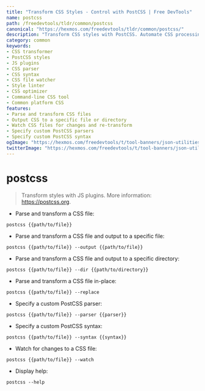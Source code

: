 ```yaml
---
title: "Transform CSS Styles - Control with PostCSS | Free DevTools"
name: postcss
path: /freedevtools/tldr/common/postcss
canonical: "https://hexmos.com/freedevtools/tldr/common/postcss/"
description: "Transform CSS styles with PostCSS. Automate CSS processing and enhance your workflow using JavaScript plugins. Free online tool, no registration required."
category: common
keywords:
- CSS transformer
- PostCSS styles
- JS plugins
- CSS parser
- CSS syntax
- CSS file watcher
- Style linter
- CSS optimizer
- Command-line CSS tool
- Common platform CSS
features:
- Parse and transform CSS files
- Output CSS to a specific file or directory
- Watch CSS files for changes and re-transform
- Specify custom PostCSS parsers
- Specify custom PostCSS syntax
ogImage: "https://hexmos.com/freedevtools/t/tool-banners/json-utilities-banner.png"
twitterImage: "https://hexmos.com/freedevtools/t/tool-banners/json-utilities-banner.png"
---
```


# postcss

> Transform styles with JS plugins.
> More information: <https://postcss.org>.

- Parse and transform a CSS file:

`postcss {{path/to/file}}`

- Parse and transform a CSS file and output to a specific file:

`postcss {{path/to/file}} --output {{path/to/file}}`

- Parse and transform a CSS file and output to a specific directory:

`postcss {{path/to/file}} --dir {{path/to/directory}}`

- Parse and transform a CSS file in-place:

`postcss {{path/to/file}} --replace`

- Specify a custom PostCSS parser:

`postcss {{path/to/file}} --parser {{parser}}`

- Specify a custom PostCSS syntax:

`postcss {{path/to/file}} --syntax {{syntax}}`

- Watch for changes to a CSS file:

`postcss {{path/to/file}} --watch`

- Display help:

`postcss --help`
